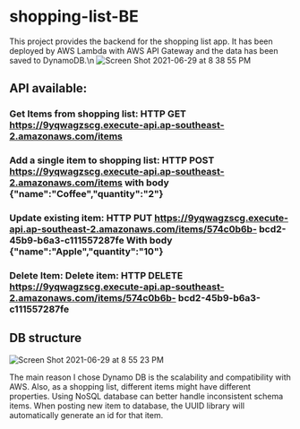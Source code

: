 # shopping-list-BE

This project provides the backend for the shopping list app. It has been deployed by AWS Lambda with AWS API Gateway and the data has been saved to DynamoDB.\n
![Screen Shot 2021-06-29 at 8 38 55 PM](https://user-images.githubusercontent.com/40383416/123768706-ac6bf500-d91c-11eb-9247-fa0d02e54471.png)


## API available: 

### Get Items from shopping list: HTTP GET https://9yqwagzscg.execute-api.ap-southeast-2.amazonaws.com/items

### Add a single item to shopping list: HTTP POST https://9yqwagzscg.execute-api.ap-southeast-2.amazonaws.com/items  with body {"name":"Coffee","quantity":"2"}

### Update existing item: HTTP PUT https://9yqwagzscg.execute-api.ap-southeast-2.amazonaws.com/items/574c0b6b- bcd2-45b9-b6a3-c111557287fe With body {"name":"Apple","quantity":"10"}

### Delete Item: Delete item: HTTP DELETE https://9yqwagzscg.execute-api.ap-southeast-2.amazonaws.com/items/574c0b6b- bcd2-45b9-b6a3-c111557287fe


## DB structure
![Screen Shot 2021-06-29 at 8 55 23 PM](https://user-images.githubusercontent.com/40383416/123768305-54cd8980-d91c-11eb-8f35-396d87810922.png)

The main reason I chose Dynamo DB is the scalability and compatibility with AWS. Also, as a shopping list, different items might have different properties. Using NoSQL database can better handle inconsistent schema items. When posting new item to database, the UUID library will automatically generate an id for that item.
